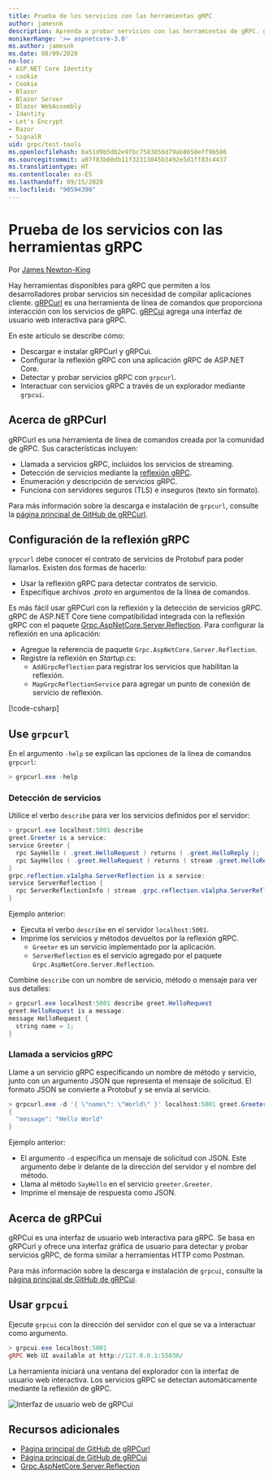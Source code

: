 ```yaml
---
title: Prueba de los servicios con las herramientas gRPC
author: jamesnk
description: Aprenda a probar servicios con las herramientas de gRPC. gRPCurl una herramienta de línea de comandos para interactuar con los servicios de gRPC. gRPCui es una interfaz de usuario web interactiva.
monikerRange: '>= aspnetcore-3.0'
ms.author: jamesnk
ms.date: 08/09/2020
no-loc:
- ASP.NET Core Identity
- cookie
- Cookie
- Blazor
- Blazor Server
- Blazor WebAssembly
- Identity
- Let's Encrypt
- Razor
- SignalR
uid: grpc/test-tools
ms.openlocfilehash: ba51d9b5db2e9fbc7583856d79ab8658eff9b586
ms.sourcegitcommit: a07f83b00db11f32313045b3492e5d1ff83c4437
ms.translationtype: HT
ms.contentlocale: es-ES
ms.lasthandoff: 09/15/2020
ms.locfileid: "90594390"
---
```

# <a name="test-services-with-grpc-tools"></a>Prueba de los servicios con las herramientas gRPC

Por [James Newton-King](https://twitter.com/jamesnk)

Hay herramientas disponibles para gRPC que permiten a los desarrolladores probar servicios sin necesidad de compilar aplicaciones cliente. [gRPCurl](https://github.com/fullstorydev/grpcurl) es una herramienta de línea de comandos que proporciona interacción con los servicios de gRPC. [gRPCui](https://github.com/fullstorydev/grpcui) agrega una interfaz de usuario web interactiva para gRPC.

En este artículo se describe cómo:

* Descargar e instalar gRPCurl y gRPCui.
* Configurar la reflexión gRPC con una aplicación gRPC de ASP.NET Core.
* Detectar y probar servicios gRPC con `grpcurl`.
* Interactuar con servicios gRPC a través de un explorador mediante `grpcui`.

## <a name="about-grpcurl"></a>Acerca de gRPCurl

gRPCurl es una herramienta de línea de comandos creada por la comunidad de gRPC. Sus características incluyen:

* Llamada a servicios gRPC, incluidos los servicios de streaming.
* Detección de servicios mediante la [reflexión gRPC](https://github.com/grpc/grpc/blob/master/doc/server-reflection.md).
* Enumeración y descripción de servicios gRPC.
* Funciona con servidores seguros (TLS) e inseguros (texto sin formato).

Para más información sobre la descarga e instalación de `grpcurl`, consulte la [página principal de GitHub de gRPCurl](https://github.com/fullstorydev/grpcurl#installation).

## <a name="setup-grpc-reflection"></a>Configuración de la reflexión gRPC

`grpcurl` debe conocer el contrato de servicios de Protobuf para poder llamarlos. Existen dos formas de hacerlo:

* Usar la reflexión gRPC para detectar contratos de servicio.
* Especifique archivos *.proto* en argumentos de la línea de comandos.

Es más fácil usar gRPCurl con la reflexión y la detección de servicios gRPC. gRPC de ASP.NET Core tiene compatibilidad integrada con la reflexión gRPC con el paquete [Grpc.AspNetCore.Server.Reflection](https://www.nuget.org/packages/Grpc.AspNetCore.Server.Reflection). Para configurar la reflexión en una aplicación:

* Agregue la referencia de paquete `Grpc.AspNetCore.Server.Reflection`.
* Registre la reflexión en *Startup.cs*:
  * `AddGrpcReflection` para registrar los servicios que habilitan la reflexión.
  * `MapGrpcReflectionService` para agregar un punto de conexión de servicio de reflexión.

[!code-csharp[](~/grpc/test-tools/Startup.cs?name=snippet_1&highlight=4,14)]

## <a name="use-grpcurl"></a>Use `grpcurl`

En el argumento `-help` se explican las opciones de la línea de comandos `grpcurl`:

```powershell
> grpcurl.exe -help
```

### <a name="discover-services"></a>Detección de servicios

Utilice el verbo `describe` para ver los servicios definidos por el servidor:

```powershell
> grpcurl.exe localhost:5001 describe
greet.Greeter is a service:
service Greeter {
  rpc SayHello ( .greet.HelloRequest ) returns ( .greet.HelloReply );
  rpc SayHellos ( .greet.HelloRequest ) returns ( stream .greet.HelloReply );
}
grpc.reflection.v1alpha.ServerReflection is a service:
service ServerReflection {
  rpc ServerReflectionInfo ( stream .grpc.reflection.v1alpha.ServerReflectionRequest ) returns ( stream .grpc.reflection.v1alpha.ServerReflectionResponse );
}
```

Ejemplo anterior:

* Ejecuta el verbo `describe` en el servidor `localhost:5001`.
* Imprime los servicios y métodos devueltos por la reflexión gRPC.
  * `Greeter` es un servicio implementado por la aplicación.
  * `ServerReflection` es el servicio agregado por el paquete `Grpc.AspNetCore.Server.Reflection`.

Combine `describe` con un nombre de servicio, método o mensaje para ver sus detalles:

```powershell
> grpcurl.exe localhost:5001 describe greet.HelloRequest
greet.HelloRequest is a message:
message HelloRequest {
  string name = 1;
}
```

### <a name="call-grpc-services"></a>Llamada a servicios gRPC

Llame a un servicio gRPC especificando un nombre de método y servicio, junto con un argumento JSON que representa el mensaje de solicitud. El formato JSON se convierte a Protobuf y se envía al servicio.

```powershell
> grpcurl.exe -d '{ \"name\": \"World\" }' localhost:5001 greet.Greeter/SayHello
{
  "message": "Hello World"
}
```

Ejemplo anterior:

* El argumento `-d` especifica un mensaje de solicitud con JSON. Este argumento debe ir delante de la dirección del servidor y el nombre del método.
* Llama al método `SayHello` en el servicio `greeter.Greeter`.
* Imprime el mensaje de respuesta como JSON.

## <a name="about-grpcui"></a>Acerca de gRPCui

gRPCui es una interfaz de usuario web interactiva para gRPC. Se basa en gRPCurl y ofrece una interfaz gráfica de usuario para detectar y probar servicios gRPC, de forma similar a herramientas HTTP como Postman.

Para más información sobre la descarga e instalación de `grpcui`, consulte la [página principal de GitHub de gRPCui](https://github.com/fullstorydev/grpcui#installation).

## <a name="using-grpcui"></a>Usar `grpcui`

Ejecute `grpcui` con la dirección del servidor con el que se va a interactuar como argumento.

```powershell
> grpcui.exe localhost:5001
gRPC Web UI available at http://127.0.0.1:55038/
```

La herramienta iniciará una ventana del explorador con la interfaz de usuario web interactiva. Los servicios gRPC se detectan automáticamente mediante la reflexión de gRPC.

![Interfaz de usuario web de gRPCui](~/grpc/test-tools/static/grpcui.png)

## <a name="additional-resources"></a>Recursos adicionales

* [Página principal de GitHub de gRPCurl](https://github.com/fullstorydev/grpcurl)
* [Página principal de GitHub de gRPCui](https://github.com/fullstorydev/grpcui)
* [Grpc.AspNetCore.Server.Reflection](https://www.nuget.org/packages/Grpc.AspNetCore.Server.Reflection)

